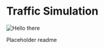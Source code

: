 # Traffic Simulation
 
![Hello there](https://www.meme-arsenal.com/memes/0ed415faab435959b993c01576c566dd.jpg)

Placeholder readme